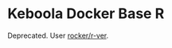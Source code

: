 # Keboola Docker Base R

Deprecated. User [rocker/r-ver](https://github.com/rocker-org/rocker-versioned).
